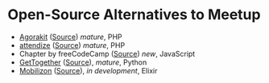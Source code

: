 # Open-Source Alternatives to Meetup

- [Agorakit](https://agorakit.org/) ([Source](https://github.com/philippejadin/agorakit)) *mature*, PHP
- [attendize](https://www.attendize.com/) ([Source](https://github.com/Attendize/Attendize)) *mature*, PHP
- Chapter by freeCodeCamp ([Source](https://github.com/freeCodeCamp/chapter)) *new*, JavaScript
- [GetTogether](https://gettogether.community/) ([Source](https://github.com/GetTogetherComm/GetTogether)), *mature*, Python
- [Mobilizon](https://joinmobilizon.org/en/) ([Source](https://framagit.org/framasoft/mobilizon/)), *in development*, Elixir
